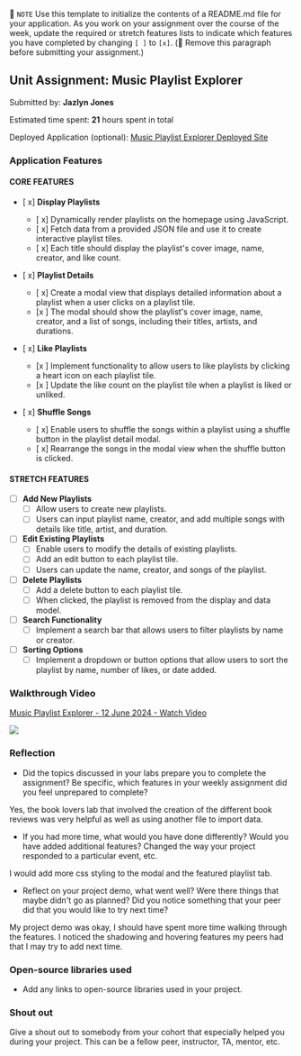 📝 `NOTE` Use this template to initialize the contents of a README.md file for your application. As you work on your assignment over the course of the week, update the required or stretch features lists to indicate which features you have completed by changing `[ ]` to `[x]`. (🚫 Remove this paragraph before submitting your assignment.)

## Unit Assignment: Music Playlist Explorer

Submitted by: **Jazlyn Jones**

Estimated time spent: **21** hours spent in total

Deployed Application (optional): [Music Playlist Explorer Deployed Site](ADD_LINK_HERE)

### Application Features

#### CORE FEATURES

- [ x] **Display Playlists**
  - [ x] Dynamically render playlists on the homepage using JavaScript.
  - [ x] Fetch data from a provided JSON file and use it to create interactive playlist tiles.
  - [ x] Each title should display the playlist's cover image, name, creator, and like count.

- [ x] **Playlist Details**
  - [ x] Create a modal view that displays detailed information about a playlist when a user clicks on a playlist tile.
  - [x ] The modal should show the playlist's cover image, name, creator, and a list of songs, including their titles, artists, and durations.

- [ x] **Like Playlists**
  - [x ] Implement functionality to allow users to like playlists by clicking a heart icon on each playlist tile.
  - [x ] Update the like count on the playlist tile when a playlist is liked or unliked.

- [ x] **Shuffle Songs**
  - [ x] Enable users to shuffle the songs within a playlist using a shuffle button in the playlist detail modal.
  - [ x] Rearrange the songs in the modal view when the shuffle button is clicked.

#### STRETCH FEATURES

- [ ] **Add New Playlists**
  - [ ] Allow users to create new playlists.
  - [ ] Users can input playlist name, creator, and add multiple songs with details like title, artist, and duration.

- [ ] **Edit Existing Playlists**
  - [ ] Enable users to modify the details of existing playlists.
  - [ ] Add an edit button to each playlist tile.
  - [ ] Users can update the name, creator, and songs of the playlist.

- [ ] **Delete Playlists**
  - [ ] Add a delete button to each playlist tile.
  - [ ] When clicked, the playlist is removed from the display and data model.

- [ ] **Search Functionality**
  - [ ] Implement a search bar that allows users to filter playlists by name or creator.

- [ ] **Sorting Options**
  - [ ] Implement a dropdown or button options that allow users to sort the playlist by name, number of likes, or date added.

### Walkthrough Video

<div>
    <a href="https://www.loom.com/share/0d90a6b89e9e46ddba345a978a417bde">
      <p>Music Playlist Explorer - 12 June 2024 - Watch Video</p>
    </a>
    <a href="https://www.loom.com/share/0d90a6b89e9e46ddba345a978a417bde">
      <img style="max-width:300px;" src="https://cdn.loom.com/sessions/thumbnails/0d90a6b89e9e46ddba345a978a417bde-with-play.gif">
    </a>
  </div>
  

### Reflection

* Did the topics discussed in your labs prepare you to complete the assignment? Be specific, which features in your weekly assignment did you feel unprepared to complete?

Yes, the book lovers lab that involved the creation of the different book reviews was very helpful as well as using another file to import data.

* If you had more time, what would you have done differently? Would you have added additional features? Changed the way your project responded to a particular event, etc.
  
I would add more css styling to the modal and the featured playlist tab.

* Reflect on your project demo, what went well? Were there things that maybe didn't go as planned? Did you notice something that your peer did that you would like to try next time?

My project demo was okay, I should have spent more time walking through the features. I noticed the shadowing and hovering features my peers had that I may try to add next time.

### Open-source libraries used

- Add any links to open-source libraries used in your project.

### Shout out

Give a shout out to somebody from your cohort that especially helped you during your project. This can be a fellow peer, instructor, TA, mentor, etc.
